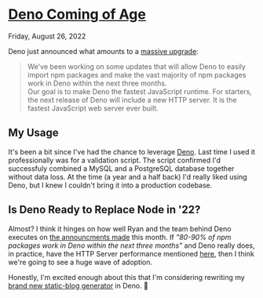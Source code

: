 # [Deno Coming of Age](/deno-coming-of-age)
<div class=post-date>Friday, August 26, 2022</div>

Deno just announced what amounts to a [massive upgrade](https://deno.com/blog/changes):

> We've been working on some updates that will allow Deno to easily import npm packages and make the vast majority of npm packages work in Deno within the next three months.<br> Our goal is to make Deno the fastest JavaScript runtime. For starters, the next release of Deno will include a new HTTP server. It is the fastest JavaScript web server ever built.

## My Usage

It's been a bit since I've had the chance to leverage [Deno](https://deno.land/). Last time I used it professionally was for a validation script. The script confirmed I'd successfuly combined a MySQL and a PostgreSQL database together without data loss. At the time (a year and a half back) I'd really liked using Deno, but I knew I couldn't bring it into a production codebase.

## Is Deno Ready to Replace Node in '22?

Almost? I think it hinges on how well Ryan and the team behind Deno executes on [the announcments made](https://deno.com/blog/changes) this month. If *"80-90% of npm packages work in Deno within the next three months"* and Deno really does, in practice, have the HTTP Server performance mentioned [here](https://deno.com/blog/v1.25#new-experimental-http-server-api), then I think we're going to see a huge wave of adoption.

Honestly, I'm excited enough about this that I'm considering rewriting my [brand new static-blog generator](https://github.com/kevinjruffe/kevinruffe.com) in Deno. 🦕
